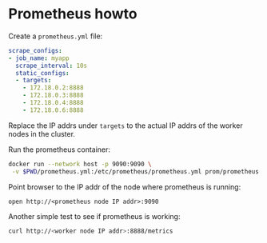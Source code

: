 # Prometheus howto

Create a `prometheus.yml` file:

````yaml
scrape_configs:
- job_name: myapp
  scrape_interval: 10s
  static_configs:
  - targets:
    - 172.18.0.2:8888
    - 172.18.0.3:8888
    - 172.18.0.4:8888
    - 172.18.0.6:8888
````

Replace the IP addrs under `targets` to the actual IP addrs of the worker nodes
in the cluster.

Run the prometheus container:

````bash
docker run --network host -p 9090:9090 \
 -v $PWD/prometheus.yml:/etc/prometheus/prometheus.yml prom/prometheus &
````

Point browser to the IP addr of the node where prometheus is running:

````console
open http://<prometheus node IP addr>:9090
````

Another simple test to see if prometheus is working:

````bash
curl http://<worker node IP addr>:8888/metrics
````
